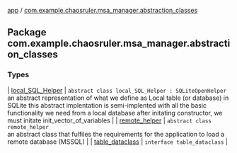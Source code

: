 [app](../index.md) / [com.example.chaosruler.msa_manager.abstraction_classes](.)

## Package com.example.chaosruler.msa_manager.abstraction_classes

### Types

| [local_SQL_Helper](local_-s-q-l_-helper/index.md) | `abstract class local_SQL_Helper : SQLiteOpenHelper`<br>an abstract representation of what we define as Local table (or database) in SQLite this abstract implentation is semi-implented with all the basic functionality we need from a local database after initating constructor, we must initate init_vector_of_variables |
| [remote_helper](remote_helper/index.md) | `abstract class remote_helper`<br>an abstract class that fulfiles the requirements for the application to load a remote database (MSSQL) |
| [table_dataclass](table_dataclass/index.md) | `interface table_dataclass` |

